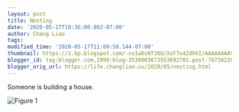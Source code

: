```yaml
---
layout: post
title: Nesting
date: '2020-05-17T10:36:00.002-07:00'
author: Chang Liao
tags:
modified_time: '2020-05-17T11:00:50.144-07:00'
thumbnail: https://1.bp.blogspot.com/-ns1wDsNT38U/XsF7x4ZdhkI/AAAAAAAA9oo/gQ4-vAWGJkwtqpmrRf33og5lzVth8yXdwCK4BGAsYHg/s72-c/IMG_0919.HEIC
blogger_id: tag:blogger.com,1999:blog-3538903673553692702.post-7673022817170272894
blogger_orig_url: https://life.changliao.us/2020/05/nesting.html
---
```


Someone is building a house.

![Figure 1](https://github.com/changliao/life/blob/main/_figure/2020/nesting.jpg?raw=true)